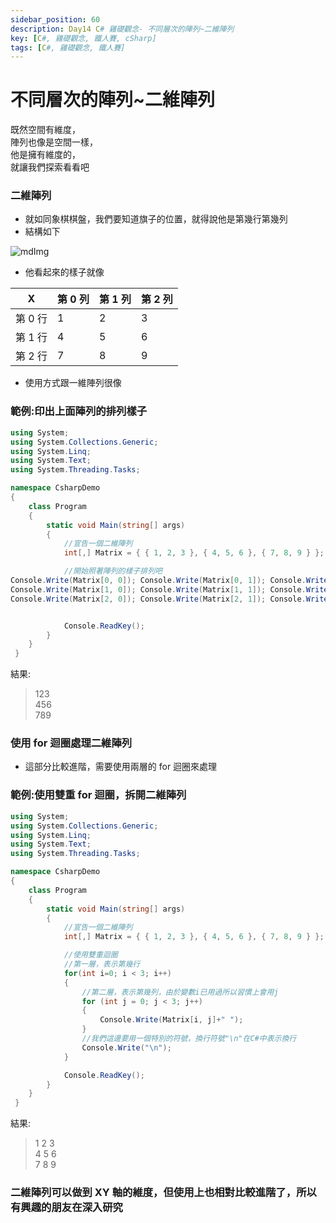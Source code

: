 ```yaml
---
sidebar_position: 60
description: Day14 C# 雞礎觀念- 不同層次的陣列~二維陣列
key: [C#, 雞礎觀念, 鐵人賽, cSharp]
tags: [C#, 雞礎觀念, 鐵人賽]
---
```


# 不同層次的陣列~二維陣列
既然空間有維度，<br/>
陣列也像是空間一樣，<br/>
他是擁有維度的，<br/>
就讓我們探索看看吧

### 二維陣列

- 就如同象棋棋盤，我們要知道旗子的位置，就得說他是第幾行第幾列
- 結構如下

![mdImg](https://ithelp.ithome.com.tw/upload/images/20210912/20097001sufcdURA6n.png)

- 他看起來的樣子就像

| X       | 第 0 列 | 第 1 列 | 第 2 列 |
| ------- | ------- | ------- | ------- |
| 第 0 行 | 1       | 2       | 3       |
| 第 1 行 | 4       | 5       | 6       |
| 第 2 行 | 7       | 8       | 9       |

- 使用方式跟一維陣列很像

### 範例:印出上面陣列的排列樣子

```csharp
using System;
using System.Collections.Generic;
using System.Linq;
using System.Text;
using System.Threading.Tasks;

namespace CsharpDemo
{
    class Program
    {
        static void Main(string[] args)
        {
            //宣告一個二維陣列
            int[,] Matrix = { { 1, 2, 3 }, { 4, 5, 6 }, { 7, 8, 9 } };

            //開始照著陣列的樣子排列吧
Console.Write(Matrix[0, 0]); Console.Write(Matrix[0, 1]); Console.WriteLine(Matrix[0, 2]);//第一行
Console.Write(Matrix[1, 0]); Console.Write(Matrix[1, 1]); Console.WriteLine(Matrix[1, 2]);//第二行
Console.Write(Matrix[2, 0]); Console.Write(Matrix[2, 1]); Console.WriteLine(Matrix[2, 2]);//第三行


            Console.ReadKey();
        }
    }
 }
```

結果:

> 123<br/>
> 456<br/>
> 789

### 使用 for 迴圈處理二維陣列

- 這部分比較進階，需要使用兩層的 for 迴圈來處理

### 範例:使用雙重 for 迴圈，拆開二維陣列

```csharp
using System;
using System.Collections.Generic;
using System.Linq;
using System.Text;
using System.Threading.Tasks;

namespace CsharpDemo
{
    class Program
    {
        static void Main(string[] args)
        {
            //宣告一個二維陣列
            int[,] Matrix = { { 1, 2, 3 }, { 4, 5, 6 }, { 7, 8, 9 } };

            //使用雙重迴圈
            //第一層，表示第幾行
            for(int i=0; i < 3; i++)
            {
                //第二層，表示第幾列，由於變數i已用過所以習慣上會用j
                for (int j = 0; j < 3; j++)
                {
                    Console.Write(Matrix[i, j]+" ");
                }
                //我們這邊要用一個特別的符號，換行符號"\n"在C#中表示換行
                Console.Write("\n");
            }

            Console.ReadKey();
        }
    }
 }
```

結果:

> 1 2 3<br/>
> 4 5 6<br/>
> 7 8 9

### 二維陣列可以做到 XY 軸的維度，但使用上也相對比較進階了，所以有興趣的朋友在深入研究
